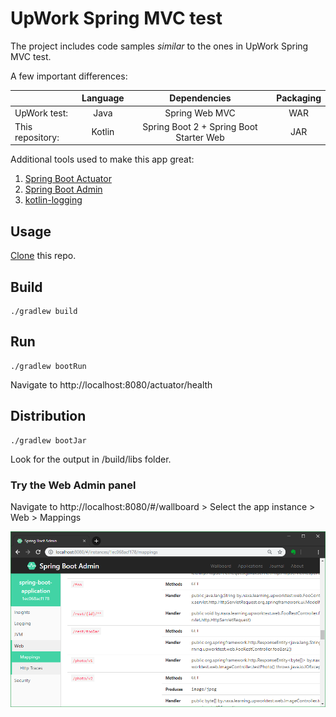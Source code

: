 # UpWork Spring MVC test

The project includes code samples _similar_ to the ones in UpWork Spring MVC test.

A few important differences:

|                  | Language | Dependencies                             | Packaging |
| ---------------- | :-----:  | :--------------------------------------: | :-------: |
| UpWork test:     | Java     | Spring Web MVC                           | WAR       |
| This repository: | Kotlin   | Spring Boot 2 + Spring Boot Starter Web  | JAR       |

Additional tools used to make this app great:

1. [Spring Boot Actuator](https://docs.spring.io/spring-boot/docs/current/reference/htmlsingle/#production-ready)
2. [Spring Boot Admin](https://github.com/codecentric/spring-boot-admin)
3. [kotlin-logging](https://github.com/MicroUtils/kotlin-logging)

## Usage

[Clone](https://help.github.com/articles/cloning-a-repository/) this repo.

## Build

```shell
./gradlew build
```

## Run

```shell
./gradlew bootRun
```

Navigate to http://localhost:8080/actuator/health

## Distribution

```shell
./gradlew bootJar
```

Look for the output in /build/libs folder.

### Try the Web Admin panel
 
Navigate to http://localhost:8080/#/wallboard > Select the app instance > Web > Mappings

![Spring Boot Admin > Mappings](/screenshots/spring-boot-admin-mappings.png)
